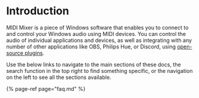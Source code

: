 # Introduction

MIDI Mixer is a piece of Windows software that enables you to connect to and control your Windows audio using MIDI devices. You can control the audio of individual applications and devices, as well as integrating with any number of other applications like OBS, Philips Hue, or Discord, using [open-source plugins](plugins/using-plugins.md).

Use the below links to navigate to the main sections of these docs, the search function in the top right to find something specific, or the navigation on the left to see all the sections available.

{% page-ref page="faq.md" %}

